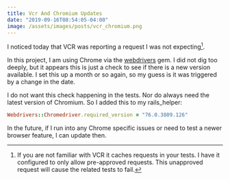 ```yaml
---
title: Vcr And Chromium Updates
date: "2019-09-16T08:54:05-04:00"
image: /assets/images/posts/vcr_chromium.png
---
```


I noticed today that VCR was reporting a request I was not expecting[^1].

In this project, I am using Chrome via the [webdrivers](https://github.com/titusfortner/webdrivers) gem. I did not dig too deeply, but it appears this is just a check to see if there is a new version available. I set this up a month or so again, so my guess is it was triggered by a change in the date.

I do not want this check happening in the tests. Nor do always need the latest version of Chromium. So I added this to my rails_helper:

```ruby
Webdrivers::Chromedriver.required_version = "76.0.3809.126"
```

In the future, if I run into any Chrome specific issues or need to test a newer browser feature, I can update then.

[^1]: If you are not familiar with VCR it caches requests in your tests. I have it configured to only allow pre-approved requests. This unapproved request will cause the related tests to fail.
